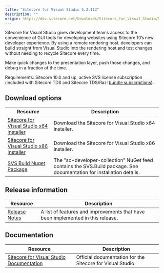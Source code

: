 ```yaml
---
title: "Sitecore for Visual Studio 5.2.113"
description: ""
origin: https://dev.sitecore.net/Downloads/Sitecore_for_Visual_Studio/5x/Sitecore_for_Visual_Studio_52113.aspx
---
```


Sitecore for Visual Studio gives development teams access to the convenience of GUI tools for developing websites using Sitecore 10’s new developer experience. By using a remote rendering host, developers can build straight from Visual Studio into the rendering host and test changes without needing to recycle Sitecore every time.

Make quick changes to the presentation layer, push those changes, and debug in a fraction of the time.

Requirements: Sitecore 10.0 and up, active SVS license subscription (included with Sitecore TDS and Sitecore TDS/Razl [bundle subscriptions](https://www.teamdevelopmentforsitecore.com/Download/SVS)).

## Download options

 | Resource | Description |
 | --- | --- |
 | [Sitecore for Visual Studio x64 installer](https://scdp.blob.core.windows.net/downloads/Sitecore%20for%20Visual%20Studio/5x/Sitecore%20for%20Visual%20Studio%2052113/Secure/SVS.VSIX.x64.vsix) | Download the Sitecore for Visual Studio x64 installer. |
 | [Sitecore for Visual Studio x86 installer](https://scdp.blob.core.windows.net/downloads/Sitecore%20for%20Visual%20Studio/5x/Sitecore%20for%20Visual%20Studio%2052113/Secure/SVS.VSIX.x86.vsix) | Download the Sitecore for Visual Studio x86 installer. |
 | [SVS Build Nuget Package](https://sitecore.myget.org/feed/sc-developer-collection/package/nuget/SVS.Build) | The "sc-developer-collection" NuGet feed contains the SVS.Build package. See documentation for installation details. |

## Release information

 | Resource | Description |
 | --- | --- |
 | [Release Notes](/downloads/Sitecore_for_Visual_Studio/5x/Sitecore_for_Visual_Studio_52113/Release_Notes) | A list of features and improvements that have been implemented in this release. |

## Documentation

 | Resource | Description |
 | --- | --- |
 | [Sitecore for Visual Studio Documentation](https://doc.sitecore.com/xp/en/developers/101/developer-tools/sitecore-for-visual-studio.html) | Official documentation for the Sitecore for Visual Studio. |